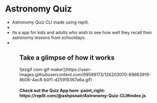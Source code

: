 # Astronomy Quiz
<ul>
  <li> Astronomy Quiz CLI made using replit. <li>
  <li> Its a app for kids and adults who wish to see how well they recall their astronomy lessons from schooldays.<li>
 <ul>

   <h2> Take a glimpse of how it works </h2>
   ![ezgif com-gif-maker](https://user-images.githubusercontent.com/69599173/126203070-69663919-8b06-4ac8-b0f1-d25919367a6a.gif)

  <h4> Check out the Quiz App here :point_right: https://replit.com/@ashpsnair/Astronomy-Quiz-CLI#index.js <h4>

